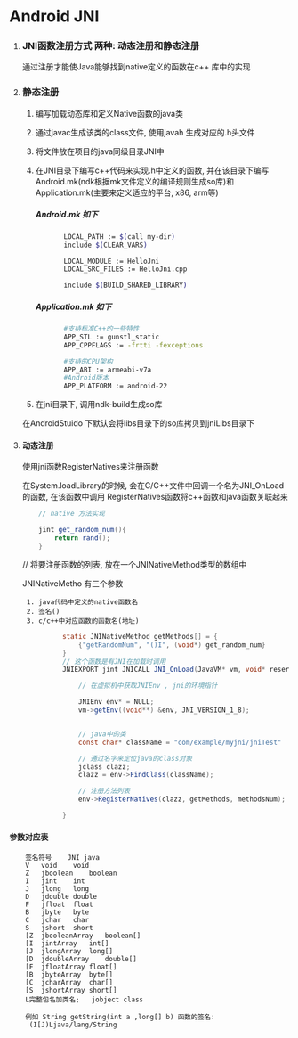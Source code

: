 # Android JNI

1. ### JNI函数注册方式	两种: 动态注册和静态注册

	通过注册才能使Java能够找到native定义的函数在c++ 库中的实现

2. ### 静态注册
	1. 编写加载动态库和定义Native函数的java类
	2. 通过javac生成该类的class文件,
	   使用javah 生成对应的.h头文件

	3. 将文件放在项目的java同级目录JNI中
	4. 在JNI目录下编写c++代码来实现.h中定义的函数, 并在该目录下编写Android.mk(ndk根据mk文件定义的编译规则生成so库)和Application.mk(主要来定义适应的平台, x86, arm等)

		##### Android.mk 如下

		```bash
			   LOCAL_PATH := $(call my-dir)
			   include $(CLEAR_VARS)

			   LOCAL_MODULE := HelloJni
			   LOCAL_SRC_FILES := HelloJni.cpp

			   include $(BUILD_SHARED_LIBRARY)
		```
		##### Application.mk 如下
		```bash
			   #支持标准C++的一些特性
			   APP_STL := gunstl_static
			   APP_CPPFLAGS := -frtti -fexceptions

			   #支持的CPU架构
			   APP_ABI := armeabi-v7a
			   #Android版本
			   APP_PLATFORM := android-22
		```

	5. 在jni目录下, 调用ndk-build生成so库

	在AndroidStuido 下默认会将libs目录下的so库拷贝到jniLibs目录下

3. #### 动态注册
	使用jni函数RegisterNatives来注册函数

	在System.loadLibrary的时候, 会在C/C++文件中回调一个名为JNI_OnLoad的函数, 在该函数中调用 RegisterNatives函数将c++函数和java函数关联起来

	```java
		// native 方法实现

		jint get_random_num(){
			return rand();
		}
	```
	// 将要注册函数的列表, 放在一个JNINativeMethod类型的数组中

	JNINativeMetho 有三个参数

		1. java代码中定义的native函数名
		2. 签名()
		3. c/c++中对应函数的函数名(地址)

	  ```java
				static JNINativeMethod getMethods[] = {
					{"getRandomNum", "()I", (void*) get_random_num}
				}
				// 这个函数是有JNI在加载时调用
				JNIEXPORT jint JNICALL JNI_OnLoad(JavaVM* vm, void* reserved) {

					// 在虚拟机中获取JNIEnv , jni的环境指针

					JNIEnv env* = NULL;
					vm->getEnv((void**) &env, JNI_VERSION_1_8);


					// java中的类
					const char* className = "com/example/myjni/jniTest"

					// 通过名字来定位java的class对象
					jclass clazz;
					clazz = env->FindClass(className);

					// 注册方法列表
					env->RegisterNatives(clazz, getMethods, methodsNum);

				}
      ```

#### 参数对应表
		签名符号	JNI	java
		V	void	void
		Z	jboolean	boolean
		I	jint	int
		J	jlong	long
		D	jdouble	double
		F	jfloat	float
		B	jbyte	byte
		C	jchar	char
		S	jshort	short
		[Z	jbooleanArray	boolean[]
		[I	jintArray	int[]
		[J	jlongArray	long[]
		[D	jdoubleArray	double[]
		[F	jfloatArray	float[]
		[B	jbyteArray	byte[]
		[C	jcharArray	char[]
		[S	jshortArray	short[]
		L完整包名加类名;	jobject	class

		例如 String getString(int a ,long[] b) 函数的签名:
		 (I[J)Ljava/lang/String

